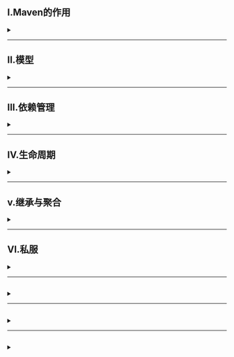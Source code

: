 
## I.Maven的作用
<details>
<summary> </summary>

#### 1.依赖管理
方便快捷的管理项目依赖的资源(jar包),避免版本冲突问题

#### 2.统一项目结构
提供标准、统一的项目结构

#### 3.项目构建
标准跨平台的自动化项目构建方式

</details>

---

## II.模型
<details>
<summary></summary>

![](/img/Maven/model.png)

</details>

---

## III.依赖管理

<details>
<summary> </summary>

**1.添加依赖**
使用< dependency >标签
**2.排除依赖**
使用< exclusions>标签
**3.依赖范围**
使用< scope>value< /scope>设置作用范围
![](/img/Maven/depend_scope.png)

</details>

---

## IV.生命周期

<details>
<summary> </summary>
每套生命周期包含一些阶段,阶段是有顺序的,后面的阶段依赖于前面的阶段

</details>

---

## v.继承与聚合

<details>
<summary> </summary>

### 聚合
- 将多个模块组织成一个整体，同时进行项目构建的过程称为聚合
- 使用聚合工程可以将多个工程编组，通过聚合工程进行构建，实现对所含模块进行同步构建
  - 挡工程中某个模块更新时，必须保障工程中与已更新模块关联的模块同步更新，此时可以使用聚合工程来解决批量模块同步构建问题

**实现**
创建一个只有pom文件的maven项目，用< modules>标签管理模块

### 继承
- 继承描述的是两个工程间的关系，与java中的继承类似，子工程可以继承父工程中的配置信息，常见于依赖关系的继承
- 可以简化配置，减少版本冲突

**实现**
- 利用< parent >标签设置父工程，< relativePath >设置父工程pom路径
- 利用< dependencyManager >可以实现子工程选择性加载依赖，同时又可以同步更新依赖，这也意味着子工程要使用该依赖必须写左边，但不需写版本号

### 属性
类似于变量，用于统一更改

**实现**
- < properties >标签下直接定义
  ```xml
  <properties>
   <spring.version>5.1.1</spring.version>
  </properties>
  ```
- 调用时采用`${name}`形式

**配置文件加载属性**
- pom中使用build.resources.resource标签层叠，< direcotory> 标记properties路径即可在配置文件中使用属性
```xml
<build>
 <resources>
  <resource>
   <directory>path</directory>
   <filtering>true</filtering>
  </resource>
 </resources>
</build>
```

### 多环境配置与应用

**实现**
- 利用< profiles >标签配置
  ```xml
  <profiles>
   <profile>
    <id>name</id>
    <properties>
     属性...
    </properties>
    <activation>
     <activeByDefault>true</activeByDefault> <!-- 是否为默认启动环境 -->
    </activation>
   </profile>
  </profiles>
  ```

#### 跳过测试
利用插件
```xml
<plugins>
    <plugin>
        <artifactId>maven-surefire-plugin</artifactId>
        <version>2.12.4</version>
        <configuration> <!--配置需要跳过的测试-->
            <skipTests>false<skitTests>
            <!--排除不参与测试的内容-->
            <excludes>
                <exclude>path</exclude>
            </excludes>
        </configuration>
    </plugin>
</plugins>
```

</details>

---

## VI.私服

<details>
<summary> </summary>

![](/img/Maven/private_service_1.png)
![](/img/Maven/private_service_2.png)

**基础配置**
在本地仓库中配置，即maven的setting
1. `<servers>`下配置访问私服权限
2. `<mirrors>`下配置映射(私服访问路径)

**工程配置**
工程pom下配置工程保证在私服中的具体位置
1. `<distributionManagement>`
   ```xml
   <distributionManagement> /<snapshotRepository>
    <repository>
      <id></id>
      <url></url>
    </repository>
  </distributionManagement>
   ```
2. deploy上传




</details>

---

## 

<details>
<summary> </summary>


</details>

---

## 

<details>
<summary> </summary>


</details>

---

## 

<details>
<summary> </summary>


</details>